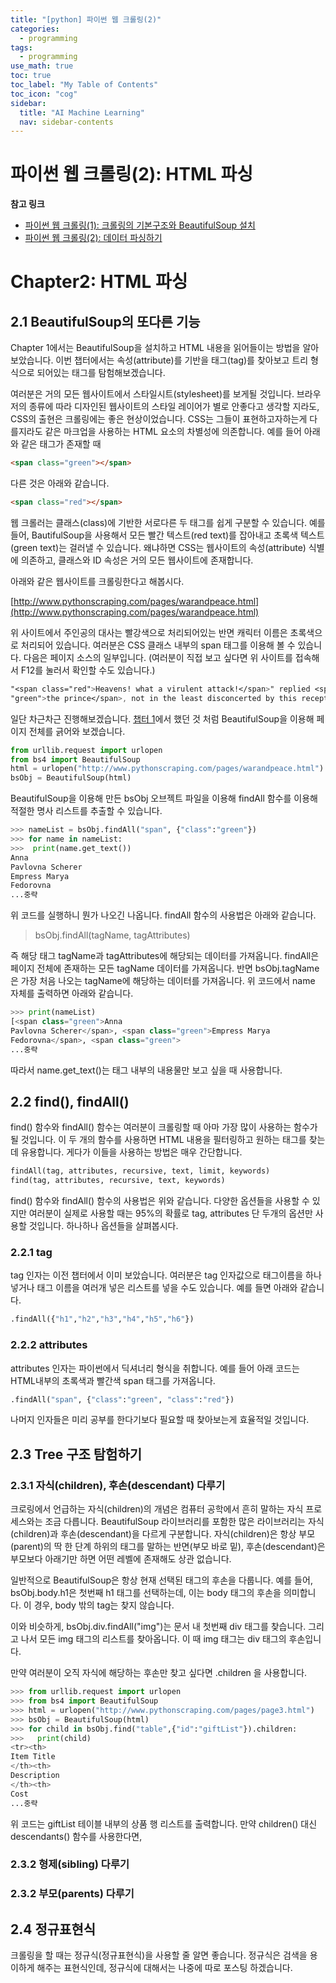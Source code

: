 ```yaml
---
title: "[python] 파이썬 웹 크롤링(2)" 
categories:
  - programming
tags:
  - programming
use_math: true
toc: true
toc_label: "My Table of Contents"
toc_icon: "cog"
sidebar:
  title: "AI Machine Learning"
  nav: sidebar-contents
---
```


# 파이썬 웹 크롤링(2): HTML 파싱

**참고 링크**

* [파이썬 웹 크롤링(1): 크롤링의 기본구조와 BeautifulSoup 설치](https://losskatsu.github.io/programming/py-crawling01/)
* [파이썬 웹 크롤링(2): 데이터 파싱하기](https://losskatsu.github.io/programming/py-crawling02/)

# Chapter2: HTML 파싱

## 2.1 BeautifulSoup의 또다른 기능

Chapter 1에서는 BeautifulSoup을 설치하고 HTML 내용을 읽어들이는 방법을 알아보았습니다. 
이번 챕터에서는 속성(attribute)를 기반을 태그(tag)를 찾아보고 
트리 형식으로 되어있는 태그를 탐험해보겠습니다. 

여러분은 거의 모든 웹사이트에서 스타일시트(stylesheet)를 보게될 것입니다. 
브라우저의 종류에 따라 디자인된 웹사이트의 스타일 레이어가 별로 안좋다고 생각할 지라도, 
CSS의 출현은 크롤링에는 좋은 현상이었습니다. 
CSS는 그들이 표현하고자하는게 다를지라도 같은 마크업을 사용하는 HTML 요소의 차별성에 의존합니다. 
예를 들어 아래와 같은 태그가 존재할 때

```html
<span class="green"></span>
```
다른 것은 아래와 같습니다.

```html
<span class="red"></span>
```

웹 크롤러는 클래스(class)에 기반한 서로다른 두 태그를 쉽게 구분할 수 있습니다. 
예를 들어, BautifulSoup을 사용해서 모든 빨간 텍스트(red text)를 잡아내고 초록색 텍스트(green text)는 걸러낼 수 있습니다. 
왜냐하면 CSS는 웹사이트의 속성(attribute) 식별에 의존하고, 클래스와 ID 속성은 거의 모든 웹사이트에 존재합니다. 

아래와 같은 웹사이트를 크롤링한다고 해봅시다.

[http://www.pythonscraping.com/pages/warandpeace.html](http://www.pythonscraping.com/pages/warandpeace.html)

위 사이트에서 주인공의 대사는 빨강색으로 처리되어있는 반면 캐릭터 이름은 초록색으로 처리되어 있습니다. 
여러분은 CSS 클래스 내부의 span 태그를 이용해 볼 수 있습니다. 
다음은 페이지 소스의 일부입니다. 
(여러분이 직접 보고 싶다면 위 사이트를 접속해서 F12를 눌러서 확인할 수도 있습니다.)

```css
"<span class="red">Heavens! what a virulent attack!</span>" replied <span class=
"green">the prince</span>, not in the least disconcerted by this reception.
```

일단 차근차근 진행해보겠습니다. 
[챕터 1](https://losskatsu.github.io/programming/py-crawling01/)에서 했던 것 처럼 BeautifulSoup을 이용해 페이지 전체를 긁어와 보겠습니다. 

```python
from urllib.request import urlopen
from bs4 import BeautifulSoup
html = urlopen("http://www.pythonscraping.com/pages/warandpeace.html")
bsObj = BeautifulSoup(html)
```
BeautifulSoup을 이용해 만든 bsObj 오브젝트 파일을 이용해 findAll 함수를 이용해 적절한 명사 리스트를 추출할 수 있습니다. 

```python
>>> nameList = bsObj.findAll("span", {"class":"green"})
>>> for name in nameList:
>>>  print(name.get_text())
Anna
Pavlovna Scherer
Empress Marya
Fedorovna
...중략
```

위 코드를 실행하니 뭔가 나오긴 나옵니다. findAll 함수의 사용법은 아래와 같습니다.

> bsObj.findAll(tagName, tagAttributes)

즉 해당 태그 tagName과 tagAttributes에 해당되는 데이터를 가져옵니다. 
findAll은 페이지 전체에 존재하는 모든 tagName 데이터를 가져옵니다. 
반면 bsObj.tagName은 가장 처음 나오는 tagName에 해당하는 데이터를 가져옵니다. 
위 코드에서 name 자체를 출력하면 아래와 같습니다.

```python
>>> print(nameList)
[<span class="green">Anna
Pavlovna Scherer</span>, <span class="green">Empress Marya
Fedorovna</span>, <span class="green">
...중략
```
따라서 name.get_text()는 태그 내부의 내용물만 보고 싶을 때 사용합니다.

## 2.2 find(), findAll()

find() 함수와 findAll() 함수는 여러분이 크롤링할 때 아마 가장 많이 사용하는 함수가 될 것입니다. 
이 두 개의 함수를 사용하면 HTML 내용을 필터링하고 원하는 태그를 찾는 데 유용합니다. 
게다가 이들을 사용하는 방법은 매우 간단합니다. 

```python
findAll(tag, attributes, recursive, text, limit, keywords)
find(tag, attributes, recursive, text, keywords)
```
find() 함수와 findAll() 함수의 사용법은 위와 같습니다. 
다양한 옵션들을 사용할 수 있지만 여러분이 실제로 사용할 때는 95%의 확률로 tag, attributes 단 두개의 옵션만 사용할 것입니다. 
하나하나 옵션들을 살펴봅시다. 

### 2.2.1 tag

tag 인자는 이전 챕터에서 이미 보았습니다. 
여러분은 tag 인자값으로 태그이름을 하나 넣거나 태그 이름을 여러개 넣은 리스트를 넣을 수도 있습니다. 
예를 들면 아래와 같습니다.

```python
.findAll({"h1","h2","h3","h4","h5","h6"})
```

### 2.2.2 attributes

attributes 인자는 파이썬에서 딕셔너리 형식을 취합니다. 
예를 들어 아래 코드는 HTML내부의 초록색과 빨간색 span 태그를 가져옵니다. 

```python
.findAll("span", {"class":"green", "class":"red"})
```

나머지 인자들은 미리 공부를 한다기보다 필요할 때 찾아보는게 효율적일 것입니다.


## 2.3 Tree 구조 탐험하기

### 2.3.1 자식(children), 후손(descendant) 다루기 

크로링에서 언급하는 자식(children)의 개념은 컴퓨터 공학에서 흔히 말하는 자식 프로세스와는 조금 다릅니다. 
BeautifulSoup 라이브러리를 포함한 많은 라이브러리는 자식(children)과 후손(descendant)을 다르게 구분합니다. 
자식(children)은 항상 부모(parent)의 딱 한 단계 하위의 태그를 말하는 반면(부모 바로 밑), 
후손(descendant)은 부모보다 아래기만 하면 어떤 레벨에 존재해도 상관 없습니다. 

일반적으로 BeautifulSoup은 항상 현재 선택된 태그의 후손을 다룹니다. 
예를 들어, bsObj.body.h1은 첫번째 h1 태그를 선택하는데, 이는 body 태그의 후손을 의미합니다. 
이 경우, body 밖의 tag는 찾지 않습니다. 

이와 비슷하게, bsObj.div.findAll("img")는 문서 내 첫번째 div 태그를 찾습니다. 
그리고 나서 모든 img 태그의 리스트를 찾아옵니다. 이 때 img 태그는 div 태그의 후손입니다. 

만약 여러분이 오직 자식에 해당하는 후손만 찾고 싶다면 .children 을 사용합니다. 

```python
>>> from urllib.request import urlopen
>>> from bs4 import BeautifulSoup
>>> html = urlopen("http://www.pythonscraping.com/pages/page3.html")
>>> bsObj = BeautifulSoup(html)
>>> for child in bsObj.find("table",{"id":"giftList"}).children:
>>>   print(child)
<tr><th>
Item Title
</th><th>
Description
</th><th>
Cost
...중략
```

위 코드는 giftList 테이블 내부의 상품 행 리스트를 출력합니다. 
만약 children() 대신 descendants() 함수를  사용한다면, 


### 2.3.2 형제(sibling) 다루기


### 2.3.2 부모(parents) 다루기


## 2.4 정규표현식

크롤링을 할 때는 정규식(정규표현식)을 사용할 줄 알면 좋습니다.
정규식은 검색을 용이하게 해주는 표현식인데, 
정규식에 대해서는 나중에 따로 포스팅 하겠습니다. 
